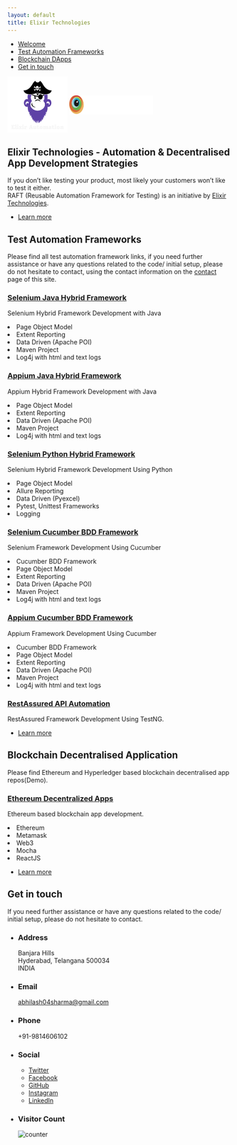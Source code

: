 ```yaml
---
layout: default
title: Elixir Technologies
---
```


<!-- Sidebar -->
<section id="sidebar">
	<div class="inner">
		<nav>
			<ul>
				<li><a href="#intro">Welcome</a></li>
				<li><a href="#two">Test Automation Frameworks</a></li>
				<li><a href="#three">Blockchain DApps</a></li>
				<li><a href="#four">Get in touch</a></li>
			</ul>
		</nav>
	</div>
</section>

<!-- Wrapper -->
<div id="wrapper">

<!-- Intro -->
<section id="intro" class="wrapper style1 fullscreen fade-up">
	<div class="inner">
	<a href="https://github.com/Abhilash04" class="image"><img src="images/logo.png" alt="Elixir Automation Logo" width="135" height="125"></a>
	<a href="https://www.browserstack.com/" class="image">
	<img src="images/Browserstack-logo.svg" style="margin-bottom: 40px;" alt="Browser Stack Logo" width="188" height="43"></a>
	</div>
	<div class="inner">
		<h1>Elixir Technologies - Automation & Decentralised App Development Strategies</h1>
		<p>If you don’t like testing your product, most likely your customers won’t like to test it either.<br />
		RAFT (Reusable Automation Framework for Testing) is an initiative by <a href="https://github.com/Abhilash04">Elixir Technologies</a>.</p>
		<ul class="actions">
			<li><a href="#one" class="button scrolly">Learn more</a></li>
		</ul>
	</div>
</section>

<!-- Two -->
<section id="two" class="wrapper style3 fade-up">
	<div class="inner">
		<h2>Test Automation Frameworks</h2>
		<p>Please find all test automation framework links, if you need further assistance or have any questions related to the code/ initial setup, please do not hesitate to contact, using the contact information on the <a href="#three">contact</a> page of this site.</p>
		<div class="features">
			<section>
				<span class="icon major fa-code"></span>
				<h3>
				<a href="https://github.com/Abhilash04/SeleniumJavaHybridFramework">Selenium Java Hybrid Framework</a>
				<!-- <a href="https://www.browserstack.com/automate/public-build/SldHVXJkeU9TWGRGSjhmeDJiWWkzbEZKL0ZVcDkwWkhNenJrVURKdW5BMD0tLWt0QU84L3FEejQyakNWRHBEdHZLYmc9PQ==--5f31a2970efec5adf963e507292aaf402f22eb23"><img src='https://www.browserstack.com/automate/badge.svg?badge_key=SldHVXJkeU9TWGRGSjhmeDJiWWkzbEZKL0ZVcDkwWkhNenJrVURKdW5BMD0tLWt0QU84L3FEejQyakNWRHBEdHZLYmc9PQ==--5f31a2970efec5adf963e507292aaf402f22eb23'/></a> -->
				</h3>
				<p>Selenium Hybrid Framework Development with Java</p>
				<li>Page Object Model</li>
				<li>Extent Reporting</li>
				<li>Data Driven (Apache POI)</li>
				<li>Maven Project</li>
				<li>Log4j with html and text logs</li></p>
			</section>
			<section>
				<span class="icon major fa-code"></span>
				<h3><a href="https://github.com/Abhilash04/AppiumJavaHybridFramework">Appium Java Hybrid Framework</a></h3>
				<p>Appium Hybrid Framework Development with Java
				<li>Page Object Model</li>
				<li>Extent Reporting</li>
				<li>Data Driven (Apache POI)</li>
				<li>Maven Project</li>
				<li>Log4j with html and text logs</li></p>
			</section>
			<section>
				<span class="icon major fa-code"></span>
				<h3>
				<a href="https://github.com/Abhilash04/SeleniumPythonHybridFramework">Selenium Python Hybrid Framework</a>
				<!-- <a href="https://www.browserstack.com/automate/public-build/WElIeEtLWlV3c09hdFprZXJlbFl0ZXpJVk8xQk9PT0J0K0s4L1BCVytFVT0tLXNVMFNWOHA2TllQMjBKWFhrTWpSK1E9PQ==--06ddf268990a113d732ff257cd70cb8a6fafd7c8"><img src='https://www.browserstack.com/automate/badge.svg?badge_key=WElIeEtLWlV3c09hdFprZXJlbFl0ZXpJVk8xQk9PT0J0K0s4L1BCVytFVT0tLXNVMFNWOHA2TllQMjBKWFhrTWpSK1E9PQ==--06ddf268990a113d732ff257cd70cb8a6fafd7c8'/></a> -->
				</h3>
				<p>Selenium Hybrid Framework Development Using Python
				<li>Page Object Model</li>
				<li>Allure Reporting</li>
				<li>Data Driven (Pyexcel)</li>
				<li>Pytest, Unittest Frameworks</li>
				<li>Logging</li>
				</p>
			</section>
			<section>
				<span class="icon major fa-code"></span>
				<h3><a href="https://github.com/Abhilash04/SeleniumCucumber">Selenium Cucumber BDD Framework</a></h3>
				<p>Selenium Framework Development Using Cucumber
				<li>Cucumber BDD Framework</li>
				<li>Page Object Model</li>
				<li>Extent Reporting</li>
				<li>Data Driven (Apache POI)</li>
				<li>Maven Project</li>
				<li>Log4j with html and text logs</li></p>
			</section>
			<section>
				<span class="icon major fa-code"></span>
				<h3><a href="https://github.com/Abhilash04/AppiumCucumber">Appium Cucumber BDD Framework</a></h3>
				<p>Appium Framework Development Using Cucumber
				<li>Cucumber BDD Framework</li>
				<li>Page Object Model</li>
				<li>Extent Reporting</li>
				<li>Data Driven (Apache POI)</li>
				<li>Maven Project</li>
				<li>Log4j with html and text logs</li></p>
			</section>
			<section>
				<span class="icon major fa-code"></span>
				<h3><a href="https://github.com/Abhilash04/RestAssuredAPIAutomation">RestAssured API Automation</a></h3>
				<p>RestAssured Framework Development Using TestNG.</p>
			</section>
		</div>
		<ul class="actions">
			<li><a href="https://github.com/Abhilash04" class="button">Learn more</a></li>
		</ul>
	</div>
</section>

<!-- Three -->
<section id="three" class="wrapper style3 fade-up">
	<div class="inner">
		<h2>Blockchain Decentralised Application</h2>
		<p>Please find Ethereum and Hyperledger based blockchain decentralised app repos(Demo).</p>
		<div class="features">
			<section>
				<span class="icon major fa-code"></span>
				<h3>
				<a href="https://github.com/Abhilash04/EthereumDecentralizedApps-DApps">Ethereum Decentralized Apps</a>
				</h3>
				<p>Ethereum based blockchain app development.
				<li>Ethereum</li>
				<li>Metamask</li>
				<li>Web3</li>
				<li>Mocha</li>
				<li>ReactJS</li></p>
			</section>
		</div>
		<ul class="actions">
			<li><a href="https://github.com/Abhilash04" class="button">Learn more</a></li>
		</ul>
	</div>
</section>

<!-- Four -->
<section id="four" class="wrapper style1 fade-up">
	<div class="inner">
		<h2>Get in touch</h2>
		<p>If you need further assistance or have any questions related to the code/ initial setup, please do not hesitate to contact.</p>
		<div class="features">
			<section>
				<ul class="contact">
					<li>
						<h3>Address</h3>
						<span>Banjara Hills<br />
						Hyderabad, Telangana 500034<br />
						INDIA</span>
					</li>
					<li>
						<h3>Email</h3>
						<a href="abhilash04sharma@gmail.com">abhilash04sharma@gmail.com</a>
					</li>
					<li>
						<h3>Phone</h3>
						<span>+91-9814606102</span>
					</li>
					<li>
						<h3>Social</h3>
						<ul class="icons">
							<li><a href="https://twitter.com/abhi_cognite" class="fa-twitter"><span class="label">Twitter</span></a></li>
							<li><a href="https://www.facebook.com/abhilash.sharma.5496" class="fa-facebook"><span class="label">Facebook</span></a></li>
							<li><a href="https://github.com/Abhilash04" class="fa-github"><span class="label">GitHub</span></a></li>
							<li><a href="https://www.instagram.com/abhi_sharma4/" class="fa-instagram"><span class="label">Instagram</span></a></li>
							<li><a href="https://www.linkedin.com/in/abhilash-sharma-b8444b51/" class="fa-linkedin"><span class="label">LinkedIn</span></a></li>
						</ul>
					</li>
					<li>
						<h3>Visitor Count</h3>
						<span>
						<img src='https://www.counter12.com/img-xa98DaZyA1Db3d1Z-3.gif' border='0' alt='counter'>
						</span>
						<script type='text/javascript' src='https://www.counter12.com/ad.js?id=xa98DaZyA1Db3d1Z'></script>
					</li>
				</ul>
			</section>
		</div>
	</div>
</section>
